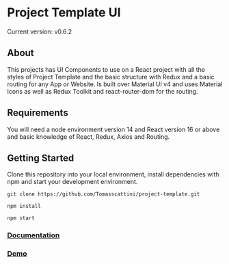 # Project Template UI

Current version: v0.6.2

## About

This projects has UI Components to use on a React project with all the styles of Project Template and the basic structure with Redux and a basic routing for any App or Website. Is built over Material UI v4 and uses Material Icons as well as Redux Toolkit and react-router-dom for the routing.

## Requirements

You will need a node environment version 14 and React version 16 or above and basic knowledge of React, Redux, Axios and Routing.

## Getting Started

Clone this repository into your local environment, install dependencies with npm and start your development environment.

```
git clone https://github.com/Tomasscattini/project-template.git

npm install

npm start
```

### [Documentation](/documentation.md)

### [Demo](https://tstemplateui.netlify.app/)
